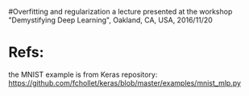 #Overfitting and regularization
a lecture presented at the workshop "Demystifying Deep Learning", 
Oakland, CA, USA, 2016/11/20

# Refs:
the MNIST example is from Keras repository:
https://github.com/fchollet/keras/blob/master/examples/mnist_mlp.py
